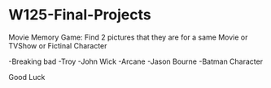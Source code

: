 # W125-Final-Projects
Movie Memory Game:
Find 2 pictures that they are for a same Movie or TVShow or Fictinal Character

-Breaking bad
-Troy
-John Wick
-Arcane
-Jason Bourne
-Batman Character

Good Luck
